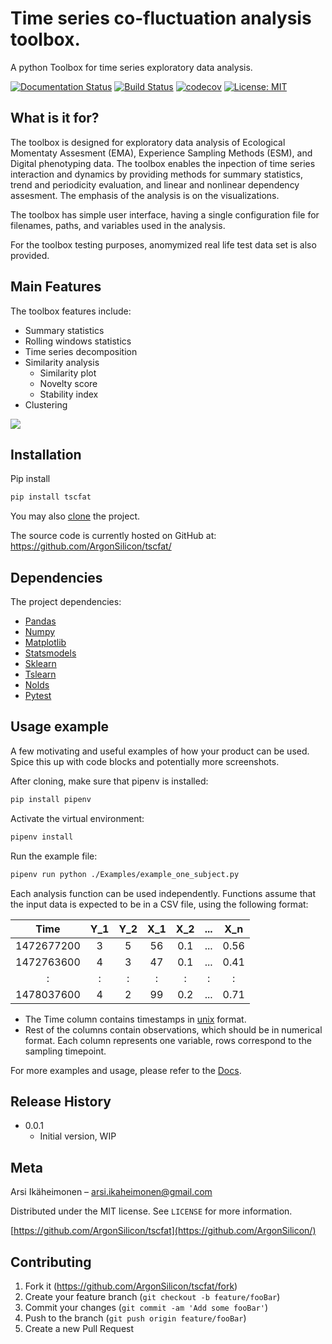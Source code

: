 # Time series co-fluctuation analysis toolbox.
A python Toolbox for time series exploratory data analysis.

[![Documentation Status](https://readthedocs.org/projects/tscfat/badge/?version=latest)](https://tscfat.readthedocs.io/en/latest/)
[![Build Status](https://travis-ci.org/kevchn/travis-ci-pytest.svg?branch=master)](https://travis-ci.org/kevchn/travis-ci-pytest)
[![codecov](https://codecov.io/gh/ArgonSilicon/tscfat/branch/master/graph/badge.svg?token=6OG1W7LQPM)](https://codecov.io/gh/ArgonSilicon/tscfat)
[![License: MIT](https://img.shields.io/badge/License-MIT-yellow.svg)](https://opensource.org/licenses/MIT)

## What is it for?
The toolbox is designed for exploratory data analysis of Ecological Momentaty Assesment (EMA), Experience Sampling Methods (ESM), and Digital phenotyping data. The toolbox enables the inpection of time series interaction and dynamics by providing methods for summary statistics, trend and periodicity evaluation, and linear and nonlinear dependency assesment. The emphasis of the analysis is on the visualizations. 

The toolbox has simple user interface, having a single configuration file for filenames, paths, and variables used in the analysis.

For the toolbox testing purposes, anomymized real life test data set is also provided.

## Main Features
The toolbox features include:
* Summary statistics
* Rolling windows statistics
* Time series decomposition
* Similarity analysis
   * Similarity plot
   * Novelty score
   * Stability index
* Clustering

![](header.png)

## Installation

Pip install

```sh
pip install tscfat
```

You may also [clone](https://docs.github.com/en/github/creating-cloning-and-archiving-repositories/cloning-a-repository) the project.

The source code is currently hosted on GitHub at: <https://github.com/ArgonSilicon/tscfat/>


<!--
OS X & Linux:

```sh
pip install tscfat


Windows:

```sh
pip install tscfat
```
-->

## Dependencies
The project dependencies:
* [Pandas][pandas] 
* [Numpy][numpy]
* [Matplotlib][matplotlib]
* [Statsmodels][statsmodels]
* [Sklearn][sklearn]
* [Tslearn][tslearn]
* [Nolds][nolds]
* [Pytest][pytest]



## Usage example

A few motivating and useful examples of how your product can be used. Spice this up with code blocks and potentially more screenshots.

After cloning, make sure that pipenv is installed:
```sh
pip install pipenv
```
Activate the virtual environment:
```sh
pipenv install 
```
Run the example file:
```sh
pipenv run python ./Examples/example_one_subject.py
```
Each analysis function can be used independently. Functions assume that the input data is expected to be in a CSV file, using the following format:

| Time          | Y_1   | Y_2   | X_1   | X_2   | ...   | X_n   |
| :-----------: |:-----:|:-----:|:-----:|:-----:|:-----:|:-----:|
| 1472677200    |  3    | 5     | 56    |  0.1  | ...   | 0.56  |
| 1472763600    |  4    | 3     | 47    |  0.1  | ...   | 0.41  |
|   :           |  :    | :     |  :    |  :    | :     |   :   |
| 1478037600    |  4    | 2     | 99    |  0.2  | ...   | 0.71  |

* The Time column contains timestamps in [unix][unix] format.
* Rest of the columns contain observations, which should be in numerical format. Each column represents one variable, rows correspond to the sampling timepoint. 

For more examples and usage, please refer to the [Docs][docs].
<!--
## Development setup

Describe how to install all development dependencies and how to run an automated test-suite of some kind. Potentially do this for multiple platforms.

```sh
make install
npm test
```
-->

## Release History

* 0.0.1
    * Initial version, WIP

## Meta

Arsi Ikäheimonen – arsi.ikaheimonen@gmail.com

Distributed under the MIT license. See ``LICENSE`` for more information.

[https://github.com/ArgonSilicon/tscfat](https://github.com/ArgonSilicon/)

## Contributing

1. Fork it (<https://github.com/ArgonSilicon/tscfat/fork>)
2. Create your feature branch (`git checkout -b feature/fooBar`)
3. Commit your changes (`git commit -am 'Add some fooBar'`)
4. Push to the branch (`git push origin feature/fooBar`)
5. Create a new Pull Request

<!-- Markdown link & img dfn's 
[npm-image]: https://img.shields.io/npm/v/datadog-metrics.svg?style=flat-square
[npm-url]: https://npmjs.org/package/datadog-metrics
[npm-downloads]: https://img.shields.io/npm/dm/datadog-metrics.svg?style=flat-square
[travis-image]: https://img.shields.io/travis/dbader/node-datadog-metrics/master.svg?style=flat-square
[travis-url]: https://travis-ci.org/dbader/node-datadog-metrics -->
[docs]: https://tscfat.readthedocs.io/en/latest/index.html
[unix]: https://en.wikipedia.org/wiki/Unix_time
[pandas]: https://pandas.pydata.org/
[numpy]: https://numpy.org/
[matplotlib]: https://matplotlib.org/
[statsmodels]: https://www.statsmodels.org/stable/index.html
[sklearn]: https://scikit-learn.org/stable/
[tslearn]: https://tslearn.readthedocs.io/en/stable/
[nolds]: https://pypi.org/project/nolds/
[pytest]: https://docs.pytest.org/en/stable/
